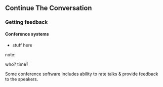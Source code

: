 ## Continue The Conversation

### Getting feedback

#### Conference systems

* stuff here

note:

who?
time?

Some conference software includes ability to rate talks & provide feedback to the speakers.
